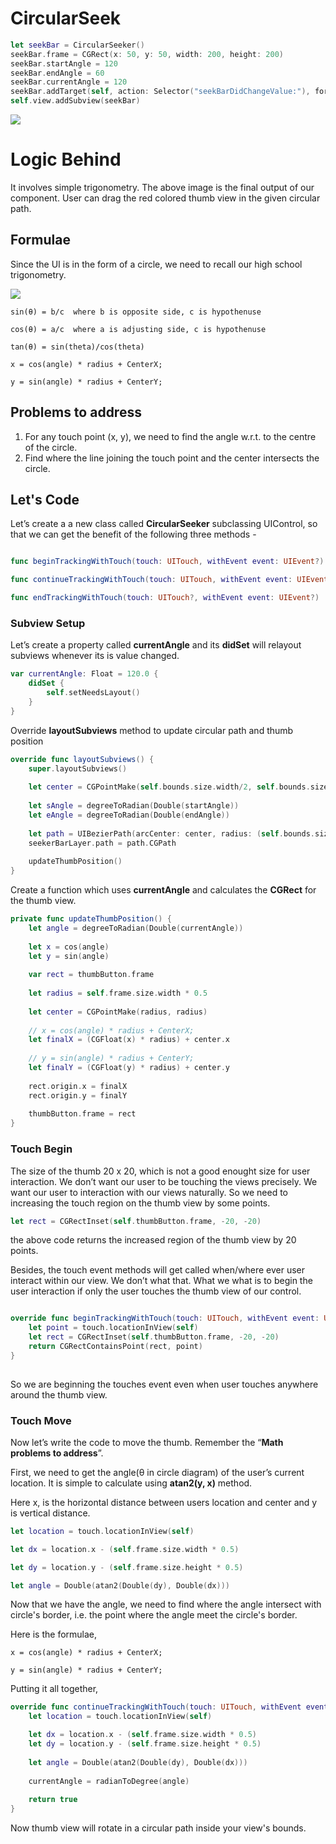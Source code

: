 # CircularSeek

```swift
let seekBar = CircularSeeker()
seekBar.frame = CGRect(x: 50, y: 50, width: 200, height: 200)
seekBar.startAngle = 120
seekBar.endAngle = 60
seekBar.currentAngle = 120
seekBar.addTarget(self, action: Selector("seekBarDidChangeValue:"), forControlEvents: .ValueChanged)
self.view.addSubview(seekBar)
```

<img src="https://github.com/karthikkeyan/CircularSeek/blob/master/circularseeker.gif" />


# Logic Behind

It involves simple trigonometry. The above image is the final output of our component. User can drag the red colored thumb view in the given circular path.


## Formulae

Since the UI is in the form of a circle, we need to recall our high school trigonometry.

<img src="https://github.com/karthikkeyan/CircularSeek/blob/master/circle-trigonometry.png" />

	sin(θ) = b/c  where b is opposite side, c is hypothenuse 

	cos(θ) = a/c  where a is adjusting side, c is hypothenuse

	tan(θ) = sin(theta)/cos(theta)

	x = cos(angle) * radius + CenterX;

	y = sin(angle) * radius + CenterY;


## Problems to address

1. For any touch point (x, y), we need to find the angle w.r.t. to the centre of the circle.
2. Find where the line joining the touch point and the center intersects the circle.


## Let's Code

Let’s create a a new class called **CircularSeeker** subclassing UIControl, so that we can get the benefit of the following three methods -

```swift

func beginTrackingWithTouch(touch: UITouch, withEvent event: UIEvent?) -> Bool

func continueTrackingWithTouch(touch: UITouch, withEvent event: UIEvent?) -> Bool

func endTrackingWithTouch(touch: UITouch?, withEvent event: UIEvent?)

```

### Subview Setup

Let’s create a property called **currentAngle** and its **didSet** will relayout subviews whenever its is value changed.

```swift
var currentAngle: Float = 120.0 {
	didSet {
		self.setNeedsLayout()
	}
}
```

Override **layoutSubviews** method to update circular path and thumb position

```swift
override func layoutSubviews() {
	super.layoutSubviews()
        
	let center = CGPointMake(self.bounds.size.width/2, self.bounds.size.height/2)
        
	let sAngle = degreeToRadian(Double(startAngle))
	let eAngle = degreeToRadian(Double(endAngle))
        
	let path = UIBezierPath(arcCenter: center, radius: (self.bounds.size.width - 18)/2, startAngle: CGFloat(sAngle), endAngle: CGFloat(eAngle), clockwise: true)
	seekerBarLayer.path = path.CGPath
        
	updateThumbPosition()
}
```

Create a function which uses **currentAngle** and calculates the **CGRect** for the thumb view.

```swift
private func updateThumbPosition() {
	let angle = degreeToRadian(Double(currentAngle))
 
	let x = cos(angle)
	let y = sin(angle)
 
	var rect = thumbButton.frame
 
	let radius = self.frame.size.width * 0.5
	
	let center = CGPointMake(radius, radius)
 
	// x = cos(angle) * radius + CenterX;
	let finalX = (CGFloat(x) * radius) + center.x
 
	// y = sin(angle) * radius + CenterY;
	let finalY = (CGFloat(y) * radius) + center.y
 
	rect.origin.x = finalX
	rect.origin.y = finalY
 
	thumbButton.frame = rect
}
```

### Touch Begin

The size of the thumb 20 x 20, which is not a good enought size for user interaction. We don’t want our user to be touching the views precisely. We want our user to interaction with our views naturally. So we need to increasing the touch region on the thumb view by some points.

```swift
let rect = CGRectInset(self.thumbButton.frame, -20, -20)
```

the above code returns the increased region of the thumb view by 20 points.

Besides, the touch event methods will get called when/where ever user interact within our view. We don’t what that. What we what is to begin the user interaction if only the user touches the thumb view of our control.

```swift

override func beginTrackingWithTouch(touch: UITouch, withEvent event: UIEvent?) -> Bool {
	let point = touch.locationInView(self)
	let rect = CGRectInset(self.thumbButton.frame, -20, -20)
	return CGRectContainsPoint(rect, point)        
}
    
```

So we are beginning the touches event even when user touches anywhere around the thumb view.


### Touch Move

Now let’s write the code to move the thumb. Remember the “**Math problems to address**”.

First, we need to get the angle(θ in circle diagram) of the user’s current location. It is simple to calculate using **atan2(y, x)** method.

Here x, is the horizontal distance between users location and center and y is vertical distance.

```swift
let location = touch.locationInView(self)

let dx = location.x - (self.frame.size.width * 0.5)

let dy = location.y - (self.frame.size.height * 0.5)

let angle = Double(atan2(Double(dy), Double(dx)))
```

Now that we have the angle, we need to find where the angle intersect with circle's border, i.e. the point where the angle meet the circle's border. 

Here is the formulae,

	x = cos(angle) * radius + CenterX;

	y = sin(angle) * radius + CenterY;

Putting it all together,

```swift
override func continueTrackingWithTouch(touch: UITouch, withEvent event: UIEvent?) -> Bool {
	let location = touch.locationInView(self)

	let dx = location.x - (self.frame.size.width * 0.5)
	let dy = location.y - (self.frame.size.height * 0.5)
        
	let angle = Double(atan2(Double(dy), Double(dx)))
        
	currentAngle = radianToDegree(angle)
        
	return true
}
```

Now thumb view will rotate in a circular path inside your view's bounds.
